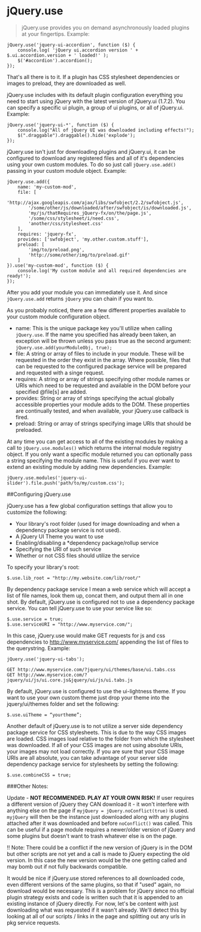 # jQuery.use

> jQuery.use provides you on demand asynchronously loaded plugins at your fingertips. Example:

	jQuery.use('jquery-ui-accordion', function ($) {
    	console.log( 'jQuery ui.accordion version ' + $.ui.accordion.version + ' loaded!' );
    	$('#accordion').accordion();
	});

That's all there is to it. If a plugin has CSS stylesheet dependencies or images to preload, they are downloaded as well.

jQuery.use includes with its default plugin configuration everything you need to start using jQuery with the latest version of jQuery.ui (1.7.2). You can specify a specific ui plugin, a group of ui plugins, or all of jQuery.ui. 
Example:

	jQuery.use('jquery-ui-*', function ($) { 
		console.log("All of jQuery UI was downloaded including effects!");
		$(".draggable").draggable().hide('explode');
	});

jQuery.use isn't just for downloading plugins and jQuery.ui, it can be configured to download any registered files and all of it's dependencies using your own custom modules. To do so just call `jQuery.use.add()` passing in your custom module object. 
Example:

	jQuery.use.add({
		name: 'my-custom-mod',
		file: [
			'http://ajax.googleapis.com/ajax/libs/swfobject/2.2/swfobject.js',
			'/some/other/js/downloaded/after/swfobject/is/downloaded.js',
			'my/js/thatRequires_jQuery-fx/on/the/page.js',
			'/some/css/stylesheet/i/need.css',
			'another/css/stylesheet.css'
		],
		requires: 'jquery-fx',
		provides: ['swfobject', 'my.other.custom.stuff'],
		preload: [
			'img/to/preload.png',
			'http://some/other/img/to/preload.gif'
		]
	}).use('my-custom-mod', function ($) {
		console.log('My custom module and all required dependencies are ready!');
	});

After you add your module you can immediately use it. And since `jQuery.use.add` returns `jQuery` you can chain if you want to.

As you probably noticed, there are a few different properties available to your custom module configuration object.

- 	name: This is the unique package key you'll utilize when calling `jQuery.use`. If the name you specified has already been taken, an exception will be thrown unless you pass true as the second argument: `jQuery.use.add(yourModuleObj, true);`
- 	file: A string or array of files to include in your module. These will be requested in the order they exist in the array. Where possible, files that can be requested to the configured package service will be prepared and requested with a singe request. 
- 	requires: A string or array of strings specifying other module names or URIs which need to be requested and available in the DOM before your specified @file[s] are added.
- 	provides: String or array of strings specifying the actual globally accessible properties your module adds to the DOM. These properties are continually tested, and when available, your jQuery.use callback is fired. 
- 	preload: String or array of strings specifying image URIs that should be preloaded.

At any time you can get access to all of the existing modules by making a call to `jQuery.use.modules()` which returns the internal module registry object. If you only want a specific module returned you can optionally pass a string specifying the module name. This is useful if you ever want to extend an existing module by adding new dependencies. 
Example:

	jQuery.use.modules('jquery-ui-slider').file.push('path/to/my/custom.css');
 

##Configuring jQuery.use 

jQuery.use has a few global configuration settings that allow you to customize the following:
- Your library's root folder (used for image downloading and when a dependency package service is not used).
- A jQuery UI Theme you want to use
- Enabling/disabling a *dependency package/rollup service
- Specifying the URI of such service
- Whether or not CSS files should utilize the service

To specify your library's root:
 
	$.use.lib_root = "http://my.website.com/lib/root/"

By dependency package service I mean a web service which will accept a list of file names, look them up, concat them, and output them all in one shot. By default, jQuery.use is configured not to use a dependency package service. You can tell jQuery.use to use your service like so:
 
	$.use.service = true;
	$.use.serviceURI = "http://www.myservice.com/";

In this case, jQuery.use would make GET requests for js and css dependencies to http://www.myservice.com/ appending the list of files to the querystring. 
Example:

	jQuery.use('jquery-ui-tabs');

	GET http://www.myservice.com/?jquery/ui/themes/base/ui.tabs.css
	GET http://www.myservice.com/?jquery/ui/js/ui.core.js&jquery/ui/js/ui.tabs.js
 

By default, jQuery.use is configured to use the ui-lightness theme. If you want to use your own custom theme just drop your theme into the jquery/ui/themes folder and set the following:

	$.use.uiTheme = “yourtheme”;


Another default of jQuery.use is to not utilize a server side dependency package service for CSS stylesheets. This is due to the way CSS images are loaded. CSS images load relative to the folder from which the stylesheet was downloaded. If all of your CSS images are not using absolute URIs, your images may not load correctly. If you are sure that your CSS image URIs are all absolute, you can take advantage of your server side dependency package service for stylesheets by setting the following:

	$.use.combineCSS = true;


###Other Notes:

Update - **NOT RECOMMENDED. PLAY AT YOUR OWN RISK!**
If user requires a different version of jQuery they CAN download it - it won't interfere with anything else on the page if `myjQuery = jQuery.noConflict(true)` is used. `myjQuery` will then be the instance just downloaded along with any plugins attached after it was downloaded and before `noConflict()` was called. This can be useful if a page module requires a newer/older version of jQuery and some plugins but doesn't want to trash whatever else is on the page. 

!! Note: There could be a conflict if the new version of jQuery is in the DOM but other scripts are not yet and a call is made to jQuery expecting the old version. In this case the new version would be the one getting called and may bomb out if not fully backwards compatible.

It would be nice if jQuery.use stored references to all downloaded code, even different versions of the same plugins, so that if "used" again, no download would be necessary. This is a problem for jQuery since no official plugin strategy exists and code is written such that it is appended to an existing instance of jQuery directly. For now, let's be content with just downloading what was requested if it wasn't already. We'll detect this by looking at all of our scripts / links in the page and splitting out any urls in pkg service requests.